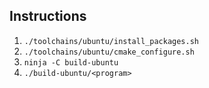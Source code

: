 ## Instructions
1. <code>./toolchains/ubuntu/install_packages.sh</code>
2. <code>./toolchains/ubuntu/cmake_configure.sh</code>
3. <code>ninja -C build-ubuntu</code>
4. <code>./build-ubuntu/\<program\></code>